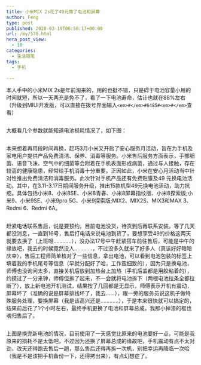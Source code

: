 ```yaml
---
title: 小米MIX 2s花了49元撸了电池和屏幕
author: Feng
type: post
published: 2020-03-19T06:50:17+00:00
url: /my/570.html
hera_post_view:
  - 10
categories:
  - 生活随笔
tags:
  - 手机

---
```

本人手中的小米MIX 2s是年前淘来的，用的也挺不错，只是碍于电池容量小用的时间就短，所以一天两充是免不了，看了一下电池寿命，估计也就在88%左右（升级到MIUI开发版，可以直接在拨号界面输入`<em>#</em>#6485#<em>#</em>`查看）

<!--more-->

  
<img decoding="async" src="https://cdn.lancn.cn/wp-content/uploads/2020/03/1584541948-xiaomi_mix2s01.jpg" alt="" /> 

大概看几个参数就能知道电池损耗情况了，如下图：

<img decoding="async" src="https://cdn.lancn.cn/wp-content/uploads/2020/03/1584542127-xiaomi_mix2s04.png" alt="" /> 

本来想着再用段时间再换，赶巧3月小米又开启了安心服务月活动，旨在为手机及家电用户提供产品免费清洁、保养、消毒等服务。小米售后服务方面表示，手部细菌、语音飞沫、空气中的细菌等会附着在手机表面形成病菌，通过与人接触，存在较高的健康隐患，经常给手机消毒十分重要。正因如此，小米在安心月活动当中针对性推出免费清洁和消毒服务。此次针对手机产品还有免费贴膜及49 元换电池活动。其中，在3.11-3.17日期间服务升级，推出15款机型49元换电池活动，助力抗疫。具体包括小米8、小米8SE、小米8青春、小米8屏幕指纹版、小米8探索版;小米9、小米9SE、小米9pro 5G、小米9探索版;MIX2、MIX2S、MIX3和MAX 3、Redmi 6、Redmi 6A。

<img decoding="async" src="https://cdn.lancn.cn/wp-content/uploads/2020/03/1584541949-xiaomi_mix2s03.jpg" alt="" /> 

赶紧电话联系售后，说是要预约，目前电池没货，待货到后再联系安装。等了几天都没消息，一直到16号，售后打电话来说电池到货了，要想享受49的价格这两天就要去换了（上班呀…………），没办法17号中午赶紧搭车前往售后，可能是中午的缘故吧，我去的时候竟然没人…………，不过没多久就来了好多人（真该好好暗暗庆幸），售后工程师简单核对了一些信息，拿出电池，可以看到电池包装的标签上填着我的手机尾号等信息（早就分配好了哈，工作蛮细致的），因为只是换电池，师傅也没询问太多，直接关机后放到加热台上加热（手机后盖都是用胶粘着的），约摸过了一分来钟，师傅但拆了起来，不一会就将电池拆下（两根电池拉条全都拉断了），放上新电池开机测试，结果按了几回都是无显示，师傅表示开机有震动，屏幕坏了（准确的说是屏幕排线坏了，我去……），跟一旁的服务员说这机子做特殊服务处理，要换屏幕（我是该高兴还是…………），于是本来很快就可以搞定的，结果前后花了1个小时左右，最终手机更换了电池和屏幕总成，我那小掉漆的框也魂归售后了。

<img decoding="async" src="https://cdn.lancn.cn/wp-content/uploads/2020/03/1584541948-xiaomi_mix2s02.jpg" alt="" /> 

上图是换完新电池的情况，目前使用了一天感觉比原来的电池要好一点，可能是我原来的损耗不是太低吧，不过因为还换了屏幕总成的缘故吧，手机震动有点不太对劲，改天还得跑去售后一趟，那么售后还得再拆一次机，别把幸运再降临一次哈（我是不是该把手机备份一下，还得拷出来），有点幻想症了。